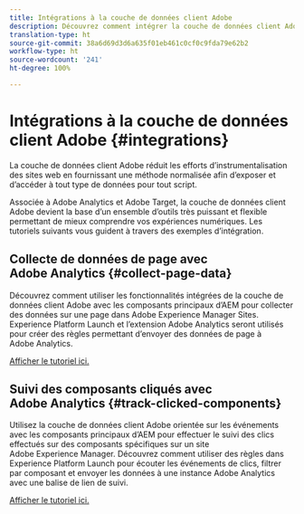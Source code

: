 ```yaml
---
title: Intégrations à la couche de données client Adobe
description: Découvrez comment intégrer la couche de données client Adobe à Adobe Analytics et Adobe Target pour obtenir des informations sur votre site Web.
translation-type: ht
source-git-commit: 38a6d69d3d6a635f01eb461c0cf0c9fda79e62b2
workflow-type: ht
source-wordcount: '241'
ht-degree: 100%

---
```



# Intégrations à la couche de données client Adobe {#integrations}

La couche de données client Adobe réduit les efforts d’instrumentalisation des sites web en fournissant une méthode normalisée afin d’exposer et d’accéder à tout type de données pour tout script.

Associée à Adobe Analytics et Adobe Target, la couche de données client Adobe devient la base d’un ensemble d’outils très puissant et flexible permettant de mieux comprendre vos expériences numériques. Les tutoriels suivants vous guident à travers des exemples d’intégration.

## Collecte de données de page avec Adobe Analytics {#collect-page-data}

Découvrez comment utiliser les fonctionnalités intégrées de la couche de données client Adobe avec les composants principaux d’AEM pour collecter des données sur une page dans Adobe Experience Manager Sites. Experience Platform Launch et l’extension Adobe Analytics seront utilisés pour créer des règles permettant d’envoyer des données de page à Adobe Analytics.

[Afficher le tutoriel ici.](https://docs.adobe.com/content/help/en/experience-manager-learn/sites/integrations/analytics/collect-data-analytics.html)

## Suivi des composants cliqués avec Adobe Analytics {#track-clicked-components}

Utilisez la couche de données client Adobe orientée sur les événements avec les composants principaux d’AEM pour effectuer le suivi des clics effectués sur des composants spécifiques sur un site Adobe Experience Manager. Découvrez comment utiliser des règles dans Experience Platform Launch pour écouter les événements de clics, filtrer par composant et envoyer les données à une instance Adobe Analytics avec une balise de lien de suivi.

[Afficher le tutoriel ici.](https://docs.adobe.com/content/help/en/experience-manager-learn/sites/integrations/analytics/track-clicked-component.html)

